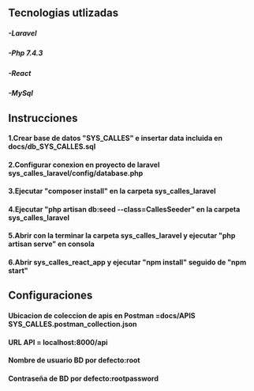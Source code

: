 ## Tecnologias utlizadas

##### -Laravel
##### -Php 7.4.3
##### -React
##### -MySql

## Instrucciones

#### 1.Crear base de datos "SYS_CALLES" e insertar data incluida en docs/db_SYS_CALLES.sql
#### 2.Configurar conexion en proyecto de laravel sys_calles_laravel/config/database.php
#### 3.Ejecutar "composer install" en la carpeta sys_calles_laravel
#### 4.Ejecutar "php artisan db:seed --class=CallesSeeder" en la carpeta sys_calles_laravel
#### 5.Abrir con la terminar la carpeta sys_calles_laravel y ejecutar "php artisan serve" en consola
#### 6.Abrir sys_calles_react_app y ejecutar "npm install" seguido de "npm start"

## Configuraciones

#### Ubicacion de coleccion de apis en Postman =docs/APIS SYS_CALLES.postman_collection.json
#### URL API = localhost:8000/api
#### Nombre de usuario BD por defecto:root 
#### Contraseña de BD por defecto:rootpassword

 
